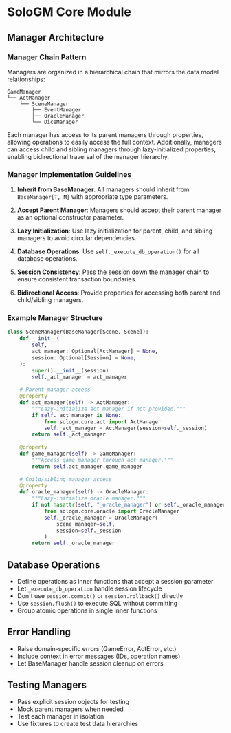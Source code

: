 # SoloGM Core Module

## Manager Architecture

### Manager Chain Pattern

Managers are organized in a hierarchical chain that mirrors the data model relationships:

```
GameManager
└── ActManager
    └── SceneManager
        ├── EventManager
        ├── OracleManager
        └── DiceManager
```

Each manager has access to its parent managers through properties, allowing operations to easily access the full context. Additionally, managers can access child and sibling managers through lazy-initialized properties, enabling bidirectional traversal of the manager hierarchy.

### Manager Implementation Guidelines

1. **Inherit from BaseManager**: All managers should inherit from `BaseManager[T, M]` with appropriate type parameters.

2. **Accept Parent Manager**: Managers should accept their parent manager as an optional constructor parameter.

3. **Lazy Initialization**: Use lazy initialization for parent, child, and sibling managers to avoid circular dependencies.

4. **Database Operations**: Use `self._execute_db_operation()` for all database operations.

5. **Session Consistency**: Pass the session down the manager chain to ensure consistent transaction boundaries.

6. **Bidirectional Access**: Provide properties for accessing both parent and child/sibling managers.

### Example Manager Structure

```python
class SceneManager(BaseManager[Scene, Scene]):
    def __init__(
        self,
        act_manager: Optional[ActManager] = None,
        session: Optional[Session] = None,
    ):
        super().__init__(session)
        self._act_manager = act_manager
        
    # Parent manager access
    @property
    def act_manager(self) -> ActManager:
        """Lazy-initialize act manager if not provided."""
        if self._act_manager is None:
            from sologm.core.act import ActManager
            self._act_manager = ActManager(session=self._session)
        return self._act_manager
        
    @property
    def game_manager(self) -> GameManager:
        """Access game manager through act manager."""
        return self.act_manager.game_manager
        
    # Child/sibling manager access
    @property
    def oracle_manager(self) -> OracleManager:
        """Lazy-initialize oracle manager."""
        if not hasattr(self, "_oracle_manager") or self._oracle_manager is None:
            from sologm.core.oracle import OracleManager
            self._oracle_manager = OracleManager(
                scene_manager=self,
                session=self._session
            )
        return self._oracle_manager
```

## Database Operations

- Define operations as inner functions that accept a session parameter
- Let `_execute_db_operation` handle session lifecycle
- Don't use `session.commit()` or `session.rollback()` directly
- Use `session.flush()` to execute SQL without committing
- Group atomic operations in single inner functions

## Error Handling

- Raise domain-specific errors (GameError, ActError, etc.)
- Include context in error messages (IDs, operation names)
- Let BaseManager handle session cleanup on errors

## Testing Managers

- Pass explicit session objects for testing
- Mock parent managers when needed
- Test each manager in isolation
- Use fixtures to create test data hierarchies
